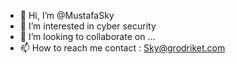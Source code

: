 - 👋 Hi, I’m @MustafaSky
- 👀 I’m interested in cyber security
- 💞️ I’m looking to collaborate on ...
- 📫 How to reach me contact : Sky@grodriket.com


